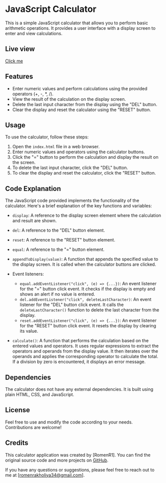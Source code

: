 # JavaScript Calculator

This is a simple JavaScript calculator that allows you to perform basic arithmetic operations. It provides a user interface with a display screen to enter and view calculations.

## Live view
[Click me](https://codepen.io/romenrakholiya/pen/BaGwdPW)
## Features

- Enter numeric values and perform calculations using the provided operators (+, -, *, /).
- View the result of the calculation on the display screen.
- Delete the last input character from the display using the "DEL" button.
- Clear the display and reset the calculator using the "RESET" button.

## Usage

To use the calculator, follow these steps:

1. Open the `index.html` file in a web browser.
2. Enter numeric values and operators using the calculator buttons.
3. Click the "=" button to perform the calculation and display the result on the screen.
4. To delete the last input character, click the "DEL" button.
5. To clear the display and reset the calculator, click the "RESET" button.

## Code Explanation

The JavaScript code provided implements the functionality of the calculator. Here's a brief explanation of the key functions and variables:

- `display`: A reference to the display screen element where the calculation and result are shown.
- `del`: A reference to the "DEL" button element.
- `reset`: A reference to the "RESET" button element.
- `equal`: A reference to the "=" button element.

- `appendToDisplay(value)`: A function that appends the specified value to the display screen. It is called when the calculator buttons are clicked.

- Event listeners:
  - `equal.addEventListener("click", (e) => {...})`: An event listener for the "=" button click event. It checks if the display is empty and shows an alert if no value is entered.
  - `del.addEventListener("click", deleteLastCharacter)`: An event listener for the "DEL" button click event. It calls the `deleteLastCharacter()` function to delete the last character from the display.
  - `reset.addEventListener("click", (e) => {...})`: An event listener for the "RESET" button click event. It resets the display by clearing its value.

- `calculate()`: A function that performs the calculation based on the entered values and operators. It uses regular expressions to extract the operators and operands from the display value. It then iterates over the operands and applies the corresponding operator to calculate the total. If a division by zero is encountered, it displays an error message.

## Dependencies

The calculator does not have any external dependencies. It is built using plain HTML, CSS, and JavaScript.

## License

Feel free to use and modify the code according to your needs. Contributions are welcome!

## Credits

This calculator application was created by [RomenR1]. You can find the original source code and more projects on [GitHub](https://github.com/RomenR1).

If you have any questions or suggestions, please feel free to reach out to me at [romenrakholiya34@gmail.com].
